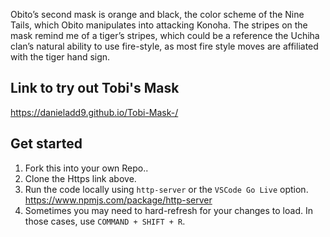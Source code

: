 Obito’s second mask is orange and black, the color scheme of the Nine Tails, which Obito manipulates into attacking Konoha. The stripes on the mask remind me of a tiger’s stripes, which could be a reference the Uchiha clan’s natural ability to use fire-style, as most fire style moves are affiliated with the tiger hand sign.

Link to try out Tobi's Mask
---------------------------
https://danieladd9.github.io/Tobi-Mask-/

## Get started

1. Fork this into your own Repo.. 
2. Clone the Https link above.
4. Run the code locally using `http-server` or the `VSCode Go Live` option.
https://www.npmjs.com/package/http-server
5. Sometimes you may need to hard-refresh for your changes to load. In those cases, use `COMMAND + SHIFT + R`.

